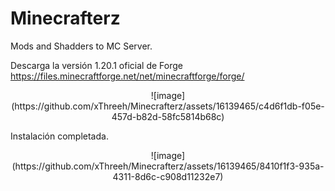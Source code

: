 # Minecrafterz
Mods and Shadders to MC Server.

Descarga la versión 1.20.1 oficial de Forge https://files.minecraftforge.net/net/minecraftforge/forge/
<p align="center">
![image](https://github.com/xThreeh/Minecrafterz/assets/16139465/c4d6f1db-f05e-457d-b82d-58fc5814b68c)
</p>
Instalación completada.
<p align="center">
![image](https://github.com/xThreeh/Minecrafterz/assets/16139465/8410f1f3-935a-4311-8d6c-c908d11232e7)
</p>
